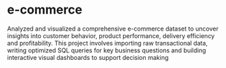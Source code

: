 # e-commerce
Analyzed and visualized a comprehensive e-commerce dataset to uncover insights into customer behavior, product performance, delivery efficiency and profitability. This project involves importing raw transactional data, writing optimized SQL queries for key business questions and building interactive visual dashboards to support decision making
